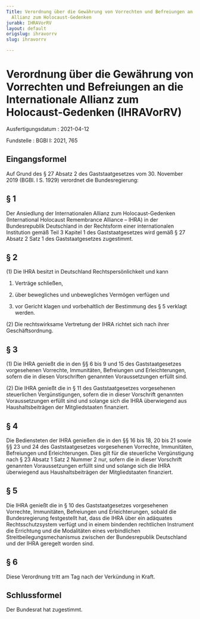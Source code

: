 ```yaml
---
Title: Verordnung über die Gewährung von Vorrechten und Befreiungen an die Internationale
  Allianz zum Holocaust-Gedenken
jurabk: IHRAVorRV
layout: default
origslug: ihravorrv
slug: ihravorrv

---
```


# Verordnung über die Gewährung von Vorrechten und Befreiungen an die Internationale Allianz zum Holocaust-Gedenken (IHRAVorRV)

Ausfertigungsdatum
:   2021-04-12

Fundstelle
:   BGBl I: 2021, 765


## Eingangsformel

Auf Grund des § 27 Absatz 2 des Gaststaatgesetzes vom 30. November
2019 (BGBl. I S. 1929) verordnet die Bundesregierung:


## § 1

Der Ansiedlung der Internationalen Allianz zum Holocaust-Gedenken
(International Holocaust Remembrance Alliance – IHRA) in der
Bundesrepublik Deutschland in der Rechtsform einer internationalen
Institution gemäß Teil 3 Kapitel 1 des Gaststaatgesetzes wird gemäß §
27 Absatz 2 Satz 1 des Gaststaatgesetzes zugestimmt.


## § 2

(1) Die IHRA besitzt in Deutschland Rechtspersönlichkeit und kann

1.  Verträge schließen,


2.  über bewegliches und unbewegliches Vermögen verfügen und


3.  vor Gericht klagen und vorbehaltlich der Bestimmung des § 5 verklagt
    werden.




(2) Die rechtswirksame Vertretung der IHRA richtet sich nach ihrer
Geschäftsordnung.


## § 3

(1) Die IHRA genießt die in den §§ 6 bis 9 und 15 des
Gaststaatgesetzes vorgesehenen Vorrechte, Immunitäten, Befreiungen und
Erleichterungen, sofern die in diesen Vorschriften genannten
Voraussetzungen erfüllt sind.

(2) Die IHRA genießt die in § 11 des Gaststaatgesetzes vorgesehenen
steuerlichen Vergünstigungen, sofern die in dieser Vorschrift
genannten Voraussetzungen erfüllt sind und solange sich die IHRA
überwiegend aus Haushaltsbeiträgen der Mitgliedstaaten finanziert.


## § 4

Die Bediensteten der IHRA genießen die in den §§ 16 bis 18, 20 bis 21
sowie §§ 23 und 24 des Gaststaatgesetzes vorgesehenen Vorrechte,
Immunitäten, Befreiungen und Erleichterungen. Dies gilt für die
steuerliche Vergünstigung nach § 23 Absatz 1 Satz 2 Nummer 2 nur,
sofern die in dieser Vorschrift genannten Voraussetzungen erfüllt sind
und solange sich die IHRA überwiegend aus Haushaltsbeiträgen der
Mitgliedstaaten finanziert.


## § 5

Die IHRA genießt die in § 10 des Gaststaatgesetzes vorgesehenen
Vorrechte, Immunitäten, Befreiungen und Erleichterungen, sobald die
Bundesregierung festgestellt hat, dass die IHRA über ein adäquates
Rechtsschutzsystem verfügt und in einem bindenden rechtlichen
Instrument die Errichtung und die Modalitäten eines verbindlichen
Streitbeilegungsmechanismus zwischen der Bundesrepublik Deutschland
und der IHRA geregelt worden sind.


## § 6

Diese Verordnung tritt am Tag nach der Verkündung in Kraft.


## Schlussformel

Der Bundesrat hat zugestimmt.

